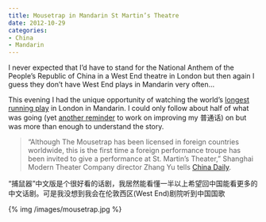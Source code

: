 ```yaml
---
title: Mousetrap in Mandarin St Martin’s Theatre
date: 2012-10-29
categories:
- China
- Mandarin
---
```

I never expected that I’d have to stand for the National Anthem of the People’s Republic of China in a West End theatre in London but then again I guess they don’t have West End plays in Mandarin very often…

This evening I had the unique opportunity of watching the world’s [longest running play](https://en.wikipedia.org/wiki/The_Mousetrap) in London in Mandarin. I could only follow about half of what was going (yet [another reminder](/2012/08/the-importance-of-tones-in-mandarin-chinese/) to work on improving my 普通话) on but was more than enough to understand the story.

> “Although The Mousetrap has been licensed in foreign countries worldwide, this is the first time a foreign performance troupe has been invited to give a performance at St. Martin’s Theater,” Shanghai Modern Theater Company director Zhang Yu tells [China Daily](http://www.chinadaily.com.cn/life/2012-10/26/content_15848865.htm).

“捕鼠器”中文版是个很好看的话剧，我居然能看懂一半以上希望回中国能看更多的中文话剧。可是我没想到我会在伦敦西区(West End)剧院听到中国国歌

{% img /images/mousetrap.jpg %}
